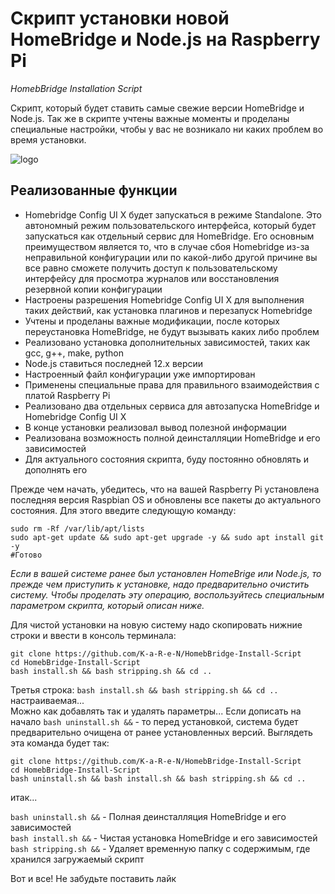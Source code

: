 # Скрипт установки новой HomeBridge и Node.js на Raspberry Pi
_HomebBridge Installation Script_

Cкрипт, который будет ставить самые свежие версии HomeBridge и Node.js. Так же в скрипте учтены важные моменты и проделаны специальные настройки, чтобы у вас не возникало ни каких проблем во время установки.

![logo](https://sprut.ai/static/media/cache/00/05/83/40/2369/50963/1600x_image.png?1580879891)   

## Реализованные функции
* Homebridge Config UI X будет запускаться в режиме Standalone. Это автономный режим пользовательского интерфейса, который будет запускаться как отдельный сервис для HomeBridge. Его основным преимуществом является то, что в случае сбоя Homebridge из-за неправильной конфигурации или по какой-либо другой причине вы все равно сможете получить доступ к пользовательскому интерфейсу для просмотра журналов или восстановления резервной копии конфигурации
* Настроены разрешения Homebridge Config UI X для выполнения таких действий, как установка плагинов и перезапуск Homebridge
* Учтены и проделаны важные модификации, после которых переустановка HomeBridge, не будут вызывать каких либо  проблем
* Реализовано установка дополнительных зависимостей, таких как gcc, g++, make, python
* Node.js ставиться последней 12.x версии
* Настроенный файл конфигурации уже импортирован
* Применены специальные права для правильного взаимодействия с платой Raspberry Pi
* Реализовано два отдельных сервиса для автозапуска HomeBridge и Homebridge Config UI X
* В конце установки реализовал вывод полезной информации
* Реализована возможность полной деинсталляции HomeBridge и его зависимостей
* Для актуального состояния скрипта, буду постоянно обновлять и дополнять его

Прежде чем начать, убедитесь, что на вашей Raspberry Pi установлена последняя версия Raspbian OS и обновлены все пакеты до актуального состояния. Для этого введите следующую команду:

```
sudo rm -Rf /var/lib/apt/lists
sudo apt-get update && sudo apt-get upgrade -y && sudo apt install git -y
#Готово
```
_Если в  вашей системе ранее был установлен HomeBrige или Node.js, то прежде чем приступить к установке, надо предварительно очистить систему. Чтобы проделать эту операцию, воспользуйтесь специальным параметром скрипта, который описан ниже._

Для чистой установки на новую систему надо скопировать нижние строки и ввести в консоль терминала:

```
git clone https://github.com/K-a-R-e-N/HomebBridge-Install-Script
cd HomebBridge-Install-Script
bash install.sh && bash stripping.sh && cd ..
```
Третья строка: `bash install.sh && bash stripping.sh && cd ..` настраиваемая...  
Можно как добавлять так и удалять параметры... Если дописать на начало `bash uninstall.sh &&` - то перед установкой, система будет предварительно очищена от ранее установленных версий. Выглядеть эта команда будет так:

```
git clone https://github.com/K-a-R-e-N/HomebBridge-Install-Script
cd HomebBridge-Install-Script
bash uninstall.sh && bash install.sh && bash stripping.sh && cd ..
```
итак...

`bash uninstall.sh &&` - Полная деинсталляция HomeBridge и его зависимостей  
`bash install.sh &&` - Чистая установка HomeBridge и его зависимостей  
`bash stripping.sh &&` - Удаляет временную папку с содержимым, где хранился загружаемый скрипт  

Вот и все! Не забудьте поставить лайк

